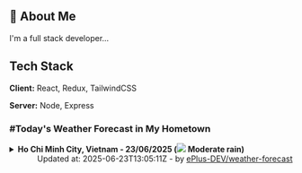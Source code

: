 ## 🚀 About Me
I'm a full stack developer...


## Tech Stack

**Client:** React, Redux, TailwindCSS

**Server:** Node, Express

### #Today's Weather Forecast in My Hometown



<details>
    <summary><b>Ho Chi Minh City, Vietnam - 23/06/2025 (<img src="https://cdn.weatherapi.com/weather/64x64/day/302.png" /> Moderate rain)</b>
    </summary>

    
<table>
    <tr>
        <th>Hour</th>
        <td>00:00</td><td>01:00</td><td>02:00</td><td>03:00</td><td>04:00</td><td>05:00</td><td>06:00</td><td>07:00</td><td>08:00</td><td>09:00</td><td>10:00</td><td>11:00</td><td>12:00</td><td>13:00</td><td>14:00</td><td>15:00</td><td>16:00</td><td>17:00</td><td>18:00</td><td>19:00</td><td>20:00</td><td>21:00</td><td>22:00</td><td>23:00</td>
    </tr>
    <tr>
        <th>Weather</th>
        <td><img src="https://cdn.weatherapi.com/weather/64x64/night/119.png"></img></td><td><img src="https://cdn.weatherapi.com/weather/64x64/night/263.png"></img></td><td><img src="https://cdn.weatherapi.com/weather/64x64/night/353.png"></img></td><td><img src="https://cdn.weatherapi.com/weather/64x64/night/353.png"></img></td><td><img src="https://cdn.weatherapi.com/weather/64x64/night/116.png"></img></td><td><img src="https://cdn.weatherapi.com/weather/64x64/night/116.png"></img></td><td><img src="https://cdn.weatherapi.com/weather/64x64/day/116.png"></img></td><td><img src="https://cdn.weatherapi.com/weather/64x64/day/116.png"></img></td><td><img src="https://cdn.weatherapi.com/weather/64x64/day/176.png"></img></td><td><img src="https://cdn.weatherapi.com/weather/64x64/day/176.png"></img></td><td><img src="https://cdn.weatherapi.com/weather/64x64/day/296.png"></img></td><td><img src="https://cdn.weatherapi.com/weather/64x64/day/353.png"></img></td><td><img src="https://cdn.weatherapi.com/weather/64x64/day/353.png"></img></td><td><img src="https://cdn.weatherapi.com/weather/64x64/day/353.png"></img></td><td><img src="https://cdn.weatherapi.com/weather/64x64/day/353.png"></img></td><td><img src="https://cdn.weatherapi.com/weather/64x64/day/176.png"></img></td><td><img src="https://cdn.weatherapi.com/weather/64x64/day/116.png"></img></td><td><img src="https://cdn.weatherapi.com/weather/64x64/day/176.png"></img></td><td><img src="https://cdn.weatherapi.com/weather/64x64/day/116.png"></img></td><td><img src="https://cdn.weatherapi.com/weather/64x64/night/116.png"></img></td><td><img src="https://cdn.weatherapi.com/weather/64x64/night/116.png"></img></td><td><img src="https://cdn.weatherapi.com/weather/64x64/night/116.png"></img></td><td><img src="https://cdn.weatherapi.com/weather/64x64/night/116.png"></img></td><td><img src="https://cdn.weatherapi.com/weather/64x64/night/116.png"></img></td>
    </tr>
    <tr>
        <th>Condition</th>
        <td width="200px">Cloudy </td><td width="200px">Patchy light drizzle</td><td width="200px">Light rain shower</td><td width="200px">Light rain shower</td><td width="200px">Partly Cloudy </td><td width="200px">Partly Cloudy </td><td width="200px">Partly Cloudy </td><td width="200px">Partly Cloudy </td><td width="200px">Patchy rain nearby</td><td width="200px">Patchy rain nearby</td><td width="200px">Light rain</td><td width="200px">Light rain shower</td><td width="200px">Light rain shower</td><td width="200px">Light rain shower</td><td width="200px">Light rain shower</td><td width="200px">Patchy rain nearby</td><td width="200px">Partly Cloudy </td><td width="200px">Patchy rain nearby</td><td width="200px">Partly Cloudy </td><td width="200px">Partly Cloudy </td><td width="200px">Partly Cloudy </td><td width="200px">Partly Cloudy </td><td width="200px">Partly Cloudy </td><td width="200px">Partly Cloudy </td>
    </tr>
    <tr>
        <th>Temperature</th>
        <td>25 °C</td><td>24.7 °C</td><td>24.4 °C</td><td>24.2 °C</td><td>24.2 °C</td><td>24.2 °C</td><td>24.3 °C</td><td>25.6 °C</td><td>27.1 °C</td><td>28.6 °C</td><td>29.5 °C</td><td>30 °C</td><td>30.3 °C</td><td>31.1 °C</td><td>31.6 °C</td><td>30.9 °C</td><td>30.4 °C</td><td>29.3 °C</td><td>28.3 °C</td><td>29.1 °C</td><td>27.1 °C</td><td>26.7 °C</td><td>26 °C</td><td>25.6 °C</td>
    </tr>
    <tr>
        <th>Wind</th>
        <td>6.8 kph</td><td>6.5 kph</td><td>6.5 kph</td><td>6.8 kph</td><td>6.8 kph</td><td>5.8 kph</td><td>7.2 kph</td><td>9.7 kph</td><td>11.5 kph</td><td>13.3 kph</td><td>15.1 kph</td><td>15.1 kph</td><td>15.5 kph</td><td>15.8 kph</td><td>19.4 kph</td><td>21.2 kph</td><td>23 kph</td><td>19.8 kph</td><td>14.4 kph</td><td>13.3 kph</td><td>15.5 kph</td><td>14 kph</td><td>13 kph</td><td>12.6 kph</td>
    </tr>
</table>

</details>

<div align="right">
    Updated at: 2025-06-23T13:05:11Z - by <a target="_blank"
        href="https://github.com/ePlus-DEV/weather-forecast">ePlus-DEV/weather-forecast</a>
</div>